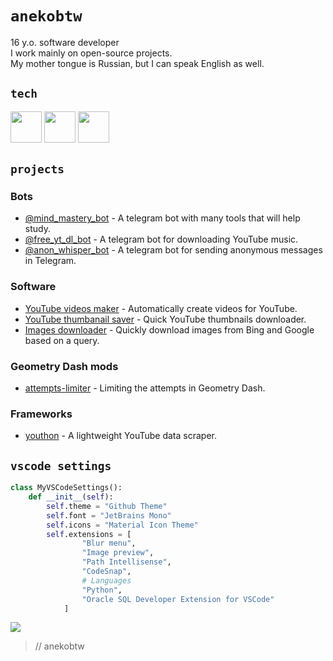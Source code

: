 # `anekobtw`
16 y.o. software developer\
I work mainly on open-source projects.\
My mother tongue is Russian, but I can speak English as well.

## `tech`
<img src="https://cdn.jsdelivr.net/gh/devicons/devicon@latest/icons/python/python-original.svg" width=50 height=50 /> <img src="https://cdn.jsdelivr.net/gh/devicons/devicon@latest/icons/git/git-original.svg" width=50 height=50 /> <img src="https://cdn.jsdelivr.net/gh/devicons/devicon@latest/icons/docker/docker-original.svg" width=50 height=50 />

## `projects`
### Bots
- [@mind_mastery_bot](https://github.com/anekobtw/mind-mastery) - A telegram bot with many tools that will help study.
- [@free_yt_dl_bot](https://github.com/anekobtw/youtube-dl-bot) - A telegram bot for downloading YouTube music.
- [@anon_whisper_bot](https://github.com/anekobtw/anon_whisper_bot) - A telegram bot for sending anonymous messages in Telegram.
### Software
- [YouTube videos maker](https://github.com/anekobtw/yt-videos-maker) - Automatically create videos for YouTube.
- [YouTube thumbanail saver](https://github.com/anekobtw/youtube-thumbnail-saver) - Quick YouTube thumbnails downloader.
- [Images downloader](https://github.com/anekobtw/images-downloader) - Quickly download images from Bing and Google based on a query.
### Geometry Dash mods
- [attempts-limiter](https://github.com/anekobtw/attempts-limiter) - Limiting the attempts in Geometry Dash.
### Frameworks
- [youthon](https://github.com/anekobtw/youthon) - A lightweight YouTube data scraper.

## `vscode settings`
```python
class MyVSCodeSettings():
    def __init__(self):
        self.theme = "Github Theme"
        self.font = "JetBrains Mono"
        self.icons = "Material Icon Theme"
        self.extensions = [
                "Blur menu",
                "Image preview",
                "Path Intellisense",
                "CodeSnap",
                # Languages
                "Python",
                "Oracle SQL Developer Extension for VSCode"
            ]
```

![](https://komarev.com/ghpvc/?username=anekobtw&label=Profile%20views&color=2d6ecf&style=flat)
> // anekobtw
